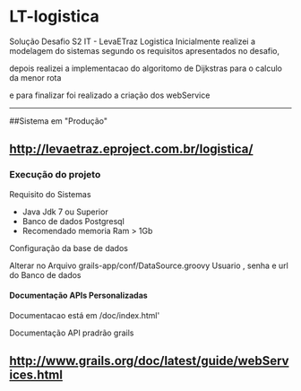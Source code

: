 # LT-logistica
Solução Desafio S2 IT - LevaETraz Logistica 
Inicialmente realizei a modelagem do sistemas segundo os requisitos apresentados no desafio,

depois realizei a implementacao do algoritomo de Dijkstras para o calculo da menor rota 

e para finalizar foi realizado a criação dos webService

---
##Sistema em "Produção"
 
 http://levaetraz.eproject.com.br/logistica/
----

### Execução do projeto
Requisito do Sistemas
*  Java Jdk 7 ou Superior
*  Banco de dados Postgresql
*  Recomendado memoria Ram > 1Gb

 Configuração da base de dados 

Alterar no Arquivo grails-app/conf/DataSource.groovy Usuario , senha e  url do Banco de dados

#### Documentação APIs Personalizadas 
 Documentacao está em /doc/index.html'
 
Documentação API pradrão grails 

  http://www.grails.org/doc/latest/guide/webServices.html 
----


